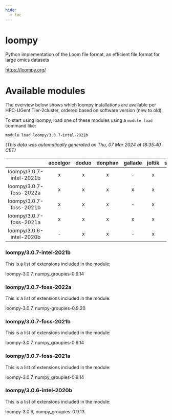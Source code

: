 ```yaml
---
hide:
  - toc
---
```


loompy
======


Python implementation of the Loom file format, an efficient file format for large omics datasets

https://loompy.org/
# Available modules


The overview below shows which loompy installations are available per HPC-UGent Tier-2cluster, ordered based on software version (new to old).

To start using loompy, load one of these modules using a `module load` command like:

```shell
module load loompy/3.0.7-intel-2021b
```

*(This data was automatically generated on Thu, 07 Mar 2024 at 18:35:40 CET)*  

| |accelgor|doduo|donphan|gallade|joltik|skitty|
| :---: | :---: | :---: | :---: | :---: | :---: | :---: |
|loompy/3.0.7-intel-2021b|x|x|x|-|x|x|
|loompy/3.0.7-foss-2022a|x|x|x|x|x|x|
|loompy/3.0.7-foss-2021b|x|x|x|-|x|x|
|loompy/3.0.7-foss-2021a|x|x|x|x|x|x|
|loompy/3.0.6-intel-2020b|-|x|x|-|x|x|


### loompy/3.0.7-intel-2021b

This is a list of extensions included in the module:

loompy-3.0.7, numpy_groupies-0.9.14

### loompy/3.0.7-foss-2022a

This is a list of extensions included in the module:

loompy-3.0.7, numpy-groupies-0.9.20

### loompy/3.0.7-foss-2021b

This is a list of extensions included in the module:

loompy-3.0.7, numpy_groupies-0.9.14

### loompy/3.0.7-foss-2021a

This is a list of extensions included in the module:

loompy-3.0.7, numpy_groupies-0.9.14

### loompy/3.0.6-intel-2020b

This is a list of extensions included in the module:

loompy-3.0.6, numpy_groupies-0.9.13